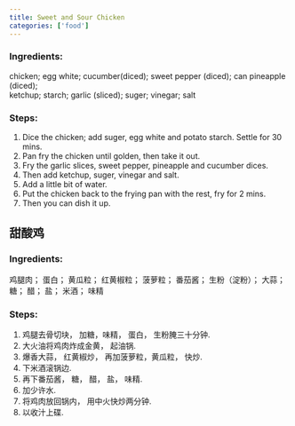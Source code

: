 ```yaml
---
title: Sweet and Sour Chicken
categories: ['food']
---
```


### Ingredients:

chicken;    egg white;   cucumber(diced);    sweet pepper (diced);   can pineapple (diced);<br/>
ketchup;    starch;    garlic (sliced);    suger;   vinegar;   salt
     
### Steps:

1. Dice the chicken; add suger, egg white and potato starch. Settle for 30 mins. 
2. Pan fry the chicken until golden, then take it out.
3. Fry the garlic slices, sweet pepper, pineapple and cucumber dices.
4. Then add ketchup, suger, vinegar and salt.
5. Add a little bit of water.
6. Put the chicken back to the frying pan with the rest, fry for 2 mins.
7. Then you can dish it up.


## 甜酸鸡

### Ingredients:

鸡腿肉； 蛋白； 黄瓜粒； 红黄椒粒； 菠萝粒； 番茄酱； 生粉（淀粉）； 大蒜； 糖； 醋； 盐； 米酒； 味精


### Steps:

1. 鸡腿去骨切块， 加糖，味精， 蛋白， 生粉腌三十分钟.
2. 大火油将鸡肉炸成金黄， 起油锅.
3. 爆香大蒜， 红黄椒炒， 再加菠萝粒，黄瓜粒， 快炒.
4. 下米酒滚锅边.
5. 再下番茄酱， 糖， 醋， 盐， 味精.
6. 加少许水.
7. 将鸡肉放回锅内， 用中火快炒两分钟.
8. 以收汁上碟.

